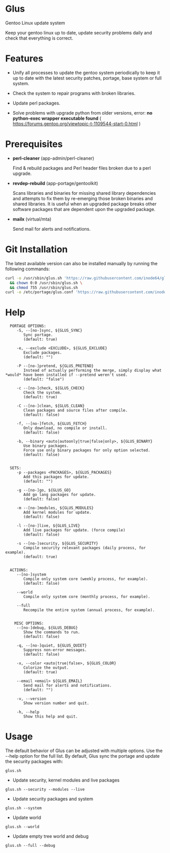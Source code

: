 # Glus
Gentoo Linux update system

 Keep your gentoo linux up to date, update security problems daily and check that everything is correct.


# Features

* Unify all processes to update the gentoo system periodically to keep it up to date with the latest security patches, portage, base system or full system.
  
* Check the system to repair programs with broken libraries.

* Update perl packages.

* Solve problems with upgrade python from older versions, error: **no python-exec wrapper executable found** ( https://forums.gentoo.org/viewtopic-t-1109544-start-0.html )


# Prerequisites

* **perl-cleaner** (app-admin/perl-cleaner)
  
  Find & rebuild packages and Perl header files broken due to a perl upgrade.

  
* **revdep-rebuild** (app-portage/gentoolkit)
  
  Scans libraries and binaries for missing shared library dependencies and attempts to fix 
  them by re-emerging those broken binaries and shared libraries. 
  It is useful when an upgraded package breaks other software packages that are dependent
  upon the upgraded package.
  

* **mailx** (virtual/mta)
  
  Send mail for alerts and notifications.

# Git Installation

The latest available version can also be installed manually by running the following commands:

```sh
curl -o /usr/sbin/glus.sh 'https://raw.githubusercontent.com/inode64/glus/main/glus.sh' \
  && chown 0:0 /usr/sbin/glus.sh \
  && chmod 755 /usr/sbin/glus.sh
curl -o /etc/portage/glus.conf 'https://raw.githubusercontent.com/inode64/glus/main/glus.conf'
```

# Help

```
  PORTAGE OPTIONS:
     -S, --[no-]sync, ${GLUS_SYNC}
        Sync portage.
        (default: true)

     -e, --exclude <EXCLUDE>, ${GLUS_EXCLUDE}
        Exclude packages.
        (default: "")

     -P --[no-]pretend, ${GLUS_PRETEND}
        Instead of actually performing the merge, simply display what *would* have been installed if --pretend weren't used.
        (default: "false")

     -c --[no-]check, ${GLUS_CHECK}
        Check the system.
        (default: true)

     -C --[no-]clean, ${GLUS_CLEAN}
        Clean packages and source files after compile.
        (default: false)

     -f, --[no-]fetch, ${GLUS_FETCH}
        Only download, no compile or install.
        (default: false)

     -b, --binary <auto|autoonly|true|false|only>, ${GLUS_BINARY}
        Use binary packages.
        Force use only binary packages for only option selected.
        (default: false)


  SETS:
     -p --packages <PACKAGES>, ${GLUS_PACKAGES}
        Add this packages for update.
        (default: "")

     -g --[no-]go, ${GLUS_GO}
        Add go lang packages for update.
        (default: false)

     -m --[no-]modules, ${GLUS_MODULES}
        Add kernel modules for update.
        (default: false)

     -l --[no-]live, ${GLUS_LIVE}
        Add live packages for update. (force compile)
        (default: false)

     -s --[no-]security, ${GLUS_SECURITY}
        Compile security relevant packages (daily process, for example).
        (default: true)


  ACTIONS:
     --[no-]system
        Compile only system core (weekly process, for example).
        (default: false)

     --world
        Compile only system core (monthly process, for example).

     --full
        Recompile the entire system (annual process, for example).


    MISC OPTIONS:
     --[no-]debug, ${GLUS_DEBUG}
        Show the commands to run.
        (default: false)

     -q, --[no-]quiet, ${GLUS_QUIET}
        Suppress non-error messages.
        (default: false)

     -x, --color <auto|true|false>, ${GLUS_COLOR}
        Colorize the output.
        (default: true)

     --email <email> ${GLUS_EMAIL}
        Send mail for alerts and notifications.
        (default: "")

     -v, --version
        Show version number and quit.

     -h, --help
        Show this help and quit.
```

# Usage

The default behavior of Glus can be adjusted with multiple options. Use the --help option for the full list.
By default, Glus sync the portage and update the security packages with:
```
glus.sh
```

* Update security, kernel modules and live packages

```
glus.sh --security --modules --live
```

* Update security packages and system

```
glus.sh --system
```

* Update world

```
glus.sh --world
```

* Update empty tree world and debug 

```
glus.sh --full --debug
```